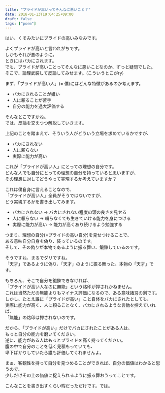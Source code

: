 ```yaml
---
title: "プライドが高いってそんなに悪いこと？"
date: 2018-01-13T19:04:25+09:00
draft: false
tags: ["poem"]
---
```

はい、くそみたいにプライドの高いみなみです。
<!--more-->

よくプライドが高いと言われがちです。  
しかもそれが悪のように。  
ときにはバカにされます。  
でも、プライドが高いことってそんなに悪いことなのか、ずっと疑問でした。  
そこで、論理武装して反論してみせます。(こういうとこがry)

まず、「プライドが高い人」(= 僕)にはどんな特徴があるのか考えます。 
 
- バカにされることが嫌い
- 人に頼ることが苦手
- 自分の能力を過大評価する

そんなとこですかね。  
では、反論を交えつつ解説していきます。  

上記のことを踏まえて、そういう人がどういう立場を求めているかですが、  

- バカにされない
- 人に頼らない
- 実際に能力が高い

これが「プライドが高い人」にとっての理想の自分です。  
どんな人でも自分にとっての理想の自分を持っていると思いますが、  
その理想に対してどうやって実現するか考えていますか？  

これは僕自身に言えることなので、  
「プライドが高い人」全員がそうではないですが、  
どう実現するかを書き出してみます。  

- バカにされない → バカにされない程度の頭の良さを見せる
- 人に頼らない → 頼らなくても生きていける能力を身につける
- 実際に能力が高い → 能力が高くあり続けるよう勉強する

つまり、理想の自分(=プライドの高い自分)を見せつけることで、  
ある意味自分自身を偽り、装っているのです。  
そして、その偽りが本物であるように振る舞い、鍛錬しているのです。  

そうですね、まるでダリですね。  
「天才」であるように偽り、「天才」のように振る舞った、本物の「天才」です。  

もちろん、そこで自分を鍛錬できなければ、  
「プライドが高い人なのに無能」という烙印が押されかねません。  
これは当然ただの無能よりもマイナス評価になるので、ある意味諸刃の剣です。  
しかし、たとえ誰に「プライドが高い」こと自体をバカにされたとしても、  
実際に能力が高く、人に頼ることなく、バカにされるような言動を控えていれば、  
「無能」の烙印は押されないのです。  

だから、「プライドが高い」だけでバカにされたことがある人は、  
もっと自分の能力を磨いてください。  
逆に、能力がある人はもっとプライドを高く持ってください。  
腹の中で自分のことを低く見積もっていても、  
卑下ばかりしていたら誰も評価してくれませんよ。

まぁ、客観性を持って自分を見つめることができれば、自分の価値はわかると思うので、  
少しだけその上の価値に捉えられるように振る舞おうってことです。

こんなことを書き出すくらい暇だっただけです。では。